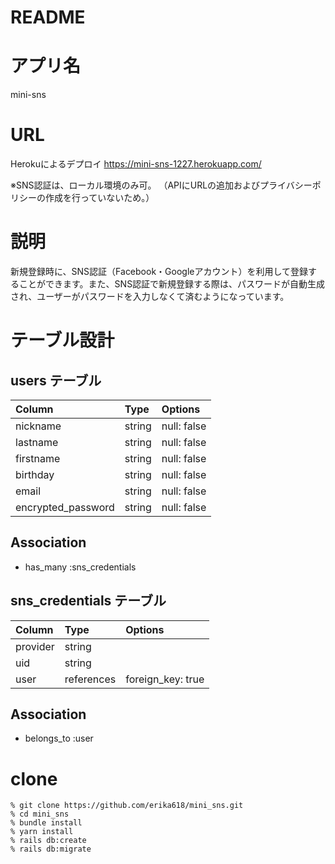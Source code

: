 # README

# アプリ名

mini-sns

# URL
Herokuによるデプロイ
https://mini-sns-1227.herokuapp.com/

※SNS認証は、ローカル環境のみ可。
（APIにURLの追加およびプライバシーポリシーの作成を行っていないため。）

# 説明

新規登録時に、SNS認証（Facebook・Googleアカウント）を利用して登録することができます。また、SNS認証で新規登録する際は、パスワードが自動生成され、ユーザーがパスワードを入力しなくて済むようになっています。


# テーブル設計

## users テーブル

| Column             | Type   | Options     |
| :----------------- | :----- | :-----------|
| nickname           | string | null: false |
| lastname           | string | null: false |
| firstname          | string | null: false |
| birthday           | string | null: false |
| email              | string | null: false |
| encrypted_password | string | null: false |

## Association
- has_many :sns_credentials

## sns_credentials テーブル

| Column    | Type       | Options           |
| :-------- | :--------- | :-----------------|
| provider  | string     |                   |
| uid       | string     |                   |
| user      | references | foreign_key: true |

## Association
- belongs_to :user

# clone
```
% git clone https://github.com/erika618/mini_sns.git
% cd mini_sns
% bundle install
% yarn install
% rails db:create
% rails db:migrate
```


